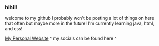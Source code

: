 ### hihi!!
welcome to my github I probably won't be posting a lot of things on here that often but maybe more in the future!
I'm currently learning java, html, and css! 

[My Personal Website](https://sleepym0cha.dev/#) 
^ my socials can be found here ^
